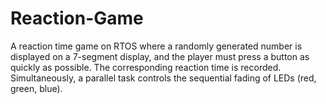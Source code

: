 # Reaction-Game
A reaction time game on RTOS where a randomly generated number is displayed on a 7-segment display, and the player must press a button as quickly as possible. The corresponding reaction time is recorded. Simultaneously, a parallel task controls the sequential fading of LEDs (red, green, blue).

